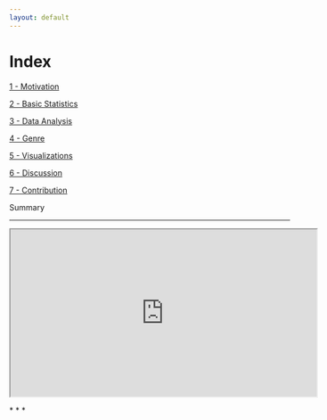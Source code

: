 ```yaml
---
layout: default
---
```


# Index


<div class="btn-container">
<a href="./pages/motivation.html" class="btn">1 - Motivation</a>

<a href="./pages/basic-stats.html" class="btn">2 - Basic Statistics</a>

<a href="./pages/data-analysis.html" class="btn">3 - Data Analysis</a>

<a href="./pages/genre.html" class="btn">4 - Genre</a>

<a href="./pages/visualizations.html" class="btn">5 - Visualizations</a>

<a href="./pages/discussion.html" class="btn">6 - Discussion</a>

<a href="./pages/contribution.html" class="btn">7 - Contribution</a>

</div>


<div class="midleTitle">
Summary
</div>

* * * 

<iframe width="550" height="300" src="https://www.youtube.com/embed/2po4f17rj7U" title="Motor Vehicle Collisions In New York City"  allow="accelerometer; autoplay; clipboard-write; encrypted-media; gyroscope; picture-in-picture; web-share" allowfullscreen></iframe>

<p>
</p>
* * *